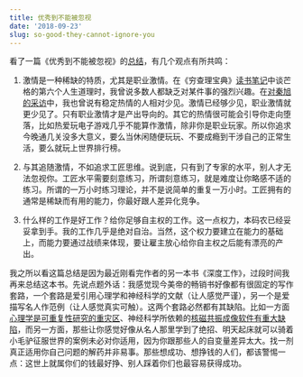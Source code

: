 ```yaml
---
title: 优秀到不能被忽视
date: '2018-09-23'
slug: so-good-they-cannot-ignore-you
---
```


看了一篇《优秀到不能被忽视》的[总结](https://commoncog.com/blog/so-good-they-cant-ignore-you/)，有几个观点有所共鸣：

1. 激情是一种稀缺的特质，尤其是职业激情。在《穷查理宝典》[读书笔记](/cn/2018/08/poor-charlies-almanack/)中谈芒格的第六个人生道理时，我曾说多数人都缺乏对某件事的强烈兴趣。在[对秦旭的采访](https://d.cosx.org/d/419325/7)中，我也曾说有稳定热情的人相对少见。激情已经够少见，职业激情就更少见了。只有职业激情才是产出导向的。其它的热情很可能会引导你走向堕落，比如热爱玩电子游戏几乎不能算作激情，除非你是职业玩家。所以你追求今晚通几关没多大意义，要么当休闲随便玩玩、不要成瘾到干涉自己的正常生活，要么就玩上世界排行榜。

1. 与其追随激情，不如追求工匠思维。说到底，只有到了专家的水平，别人才无法忽视你。工匠水平需要刻意练习，所谓刻意练习，就是难度让你略感不适的练习。所谓的一万小时练习理论，并不是说简单的重复一万小时。工匠拥有的通常是稀缺而有用的能力，你最好跟人差异化竞争。

1. 什么样的工作是好工作？给你足够自主权的工作。这一点权力，本码农已经妥妥拿到手。我的工作几乎是绝对自治。当然，这个权力要建立在能力的基础上，而能力要通过战绩来体现，要让雇主放心给你自主权之后能有漂亮的产出。

我之所以看这篇总结是因为最近刚看完作者的另一本书《深度工作》，过段时间我再来总结这本书。先说点题外话：我感觉现今美帝的畅销书好像都有很固定的写作套路，一个套路是爱引用心理学和神经科学的文献（让人感觉严谨），另一个是爱描写名人作范例（让人感觉真实可触）。这两个套路必然都有其缺陷。比如一方面[心理学是可重复性研究的重灾区](https://cosx.org/2017/09/psychology-in-crisis/)、神经科学所依赖的[核磁共振成像软件有重大缺陷](https://www.sciencealert.com/a-bug-in-fmri-software-could-invalidate-decades-of-brain-research-scientists-discover)，而另一方面，那些让你感觉好像从名人那里学到了绝招、明天起床就可以骑着小毛驴征服世界的案例未必对你适用，因为你跟那些人的自变量差异太大。找一剂真正适用你自己问题的解药并非易事。那些想成功、想挣钱的人们，都该警惕一点：这世上就属你们的钱最好挣、别人踩着你们也最容易获得成功。
